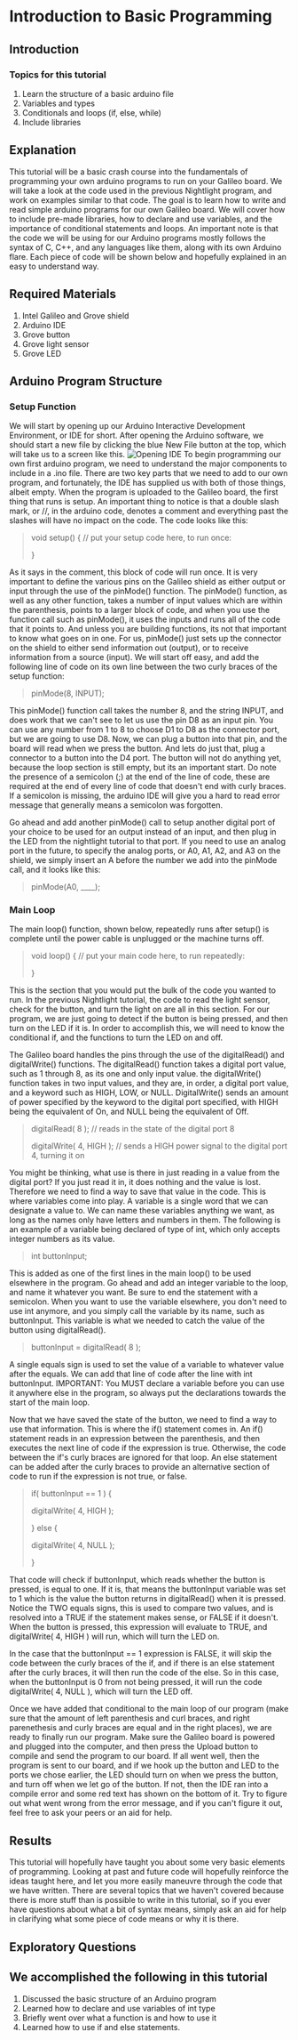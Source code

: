 # Introduction to Basic Programming

## Introduction

### Topics for this tutorial
  1. Learn the structure of a basic arduino file
  2. Variables and types
  3. Conditionals and loops (if, else, while)
  4. Include libraries

## Explanation
This tutorial will be a basic crash course into the fundamentals of programming your own arduino programs to run on your Galileo board. We will take a look at the code used in the previous Nightlight program, and work on examples similar to that code. The goal is to learn how to write and read simple arduino programs for our own Galileo board. We will cover how to include pre-made libraries, how to declare and use variables, and the importance of conditional statements and loops. 
An important note is that the code we will be using for our Arduino programs mostly follows the syntax of C, C++, and any languages like them, along with its own Arduino flare. Each piece of code will be shown below and hopefully explained in an easy to understand way.

## Required Materials
  1. Intel Galileo and Grove shield
  2. Arduino IDE
  3. Grove button
  4. Grove light sensor
  5. Grove LED

## Arduino Program Structure
### Setup Function
We will start by opening up our Arduino Interactive Development Environment, or IDE for short. After opening the Arduino software, we should start a new file by clicking the blue New File button at the top, which will take us to a screen like this. 
![Opening IDE](https://cloud.githubusercontent.com/assets/22579849/23933974/52b7030c-08ff-11e7-945e-995b8be870ee.PNG)
To begin programming our own first arduino program, we need to understand the major components to include in a .ino file. There are two key parts that we need to add to our own program, and fortunately, the IDE has supplied us with both of those things, albeit empty. When the program is uploaded to the Galileo board, the first thing that runs is setup. An important thing to notice is that a double slash mark, or //, in the arduino code, denotes a comment and everything past the slashes will have no impact on the code. The code looks like this:

>  void setup() {
>  // put your setup code here, to run once:
>  
>  }

As it says in the comment, this block of code will run once. It is very important to define the various pins on the Galileo shield as either output or input through the use of the pinMode() function. The pinMode() function, as well as any other function, takes a number of input values which are within the parenthesis, points to a larger block of code, and when you use the function call such as pinMode(), it uses the inputs and runs all of the code that it points to. And unless you are building functions, its not that important to know what goes on in one. For us, pinMode() just sets up the connector on the shield to either send information out (output), or to receive information from a source (input). We will start off easy, and add the following line of code on its own line between the two curly braces of the setup function:

>  pinMode(8, INPUT);

This pinMode() function call takes the number 8, and the string INPUT, and does work that we can't see to let us use the pin D8 as an input pin. You can use any number from 1 to 8 to choose D1 to D8 as the connector port, but we are going to use D8. Now, we can plug a button into that pin, and the board will read when we press the button. And lets do just that, plug a connector to a button into the D4 port. The button will not do anything yet, because the loop section is still empty, but its an important start. Do note the presence of a semicolon (;) at the end of the line of code, these are required at the end of every line of code that doesn't end with curly braces. If a semicolon is missing, the arduino IDE will give you a hard to read error message that generally means a semicolon was forgotten. 

Go ahead and add another pinMode() call to setup another digital port of your choice to be used for an output instead of an input, and then plug in the LED from the nightlight tutorial to that port. If you need to use an analog port in the future, to specify the analog ports, or A0, A1, A2, and A3 on the shield, we simply insert an A before the number we add into the pinMode call, and it looks like this:

>  pinMode(A0, ____);

### Main Loop
The main loop() function, shown below, repeatedly runs after setup() is complete until the power cable is unplugged or the machine turns off. 

>  void loop() {
>    // put your main code here, to run repeatedly:
>
>  }

This is the section that you would put the bulk of the code you wanted to run. In the previous Nightlight tutorial, the code to read the light sensor, check for the button, and turn the light on are all in this section. For our program, we are just going to detect if the button is being pressed, and then turn on the LED if it is. In order to accomplish this, we will need to know the conditional if, and the functions to turn the LED on and off. 

The Galileo board handles the pins through the use of the digitalRead() and digitalWrite() functions. The digitalRead() function takes a digital port value, such as 1 through 8, as its one and only input value. the digitalWrite() function takes in two input values, and they are, in order, a digital port value, and a keyword such as HIGH, LOW, or NULL. DigitalWrite() sends an amount of power specified by the keyword to the digital port specified, with HIGH being the equivalent of On, and NULL being the equivalent of Off. 

>  digitalRead( 8 );          // reads in the state of the digital port 8
>
>  digitalWrite( 4, HIGH );   // sends a HIGH power signal to the digital port 4, turning it on

You might be thinking, what use is there in just reading in a value from the digital port? If you just read it in, it does nothing and the value is lost. Therefore we need to find a way to save that value in the code. This is where variables come into play. A variable is a single word that we can designate a value to. We can name these variables anything we want, as long as the names only have letters and numbers in them. The following is an example of a variable being declared of type of int, which only accepts integer numbers as its value.

>  int buttonInput;

This is added as one of the first lines in the main loop() to be used elsewhere in the program. Go ahead and add an integer variable to the loop, and name it whatever you want. Be sure to end the statement with a semicolon. When you want to use the variable elsewhere, you don't need to use int anymore, and you simply call the variable by its name, such as buttonInput. This variable is what we needed to catch the value of the button using digitalRead(). 

>  buttonInput = digitalRead( 8 );

A single equals sign is used to set the value of a variable to whatever value after the equals. We can add that line of code after the line with int buttonInput. IMPORTANT: You MUST declare a variable before you can use it anywhere else in the program, so always put the declarations towards the start of the main loop. 

Now that we have saved the state of the button, we need to find a way to use that information. This is where the if() statement comes in. An if() statement reads in an expression between the parenthesis, and then executes the next line of code if the expression is true. Otherwise, the code between the if's curly braces are ignored for that loop. An else statement can be added after the curly braces to provide an alternative section of code to run if the expression is not true, or false. 

>  if( buttonInput == 1 ) {
>
>    digitalWrite( 4, HIGH );
>
>  } else {
>
>    digitalWrite( 4, NULL );
>
>  }

That code will check if buttonInput, which reads whether the button is pressed, is equal to one. If it is, that means the buttonInput variable was set to 1 which is the value the button returns in digitalRead() when it is pressed. Notice the TWO equals signs, this is used to compare two values, and is resolved into a TRUE if the statement makes sense, or FALSE if it doesn't. When the button is pressed, this expression will evaluate to TRUE, and digitalWrite( 4, HIGH ) will run, which will turn the LED on. 

In the case that the buttonInput == 1 expression is FALSE, it will skip the code between the curly braces of the if, and if there is an else statement after the curly braces, it will then run the code of the else. So in this case, when the buttonInput is 0 from not being pressed, it will run the code digitalWrite( 4, NULL ), which will turn the LED off. 

Once we have added that conditional to the main loop of our program (make sure that the amount of left parenthesis and curl braces, and right parenethesis and curly braces are equal and in the right places), we are ready to finally run our program. Make sure the Galileo board is powered and plugged into the computer, and then press the Upload button to compile and send the program to our board. If all went well, then the program is sent to our board, and if we hook up the button and LED to the ports we chose earlier, the LED should turn on when we press the button, and turn off when we let go of the button. If not, then the IDE ran into a compile error and some red text has shown on the bottom of it. Try to figure out what went wrong from the error message, and if you can't figure it out, feel free to ask your peers or an aid for help. 

## Results
This tutorial will hopefully have taught you about some very basic elements of programming. Looking at past and future code will hopefully reinforce the ideas taught here, and let you more easily maneuvre through the code that we have written. There are several topics that we haven't covered because there  is more stuff than is possible to write in this tutorial, so if you ever have questions about what a bit of syntax means, simply ask an aid for help in clarifying what some piece of code means or why it is there. 

## Exploratory Questions

## We accomplished the following in this tutorial

  1. Discussed the basic structure of an Arduino program
  2. Learned how to declare and use variables of int type
  3. Briefly went over what a function is and how to use it
  4. Learned how to use if and else statements. 
